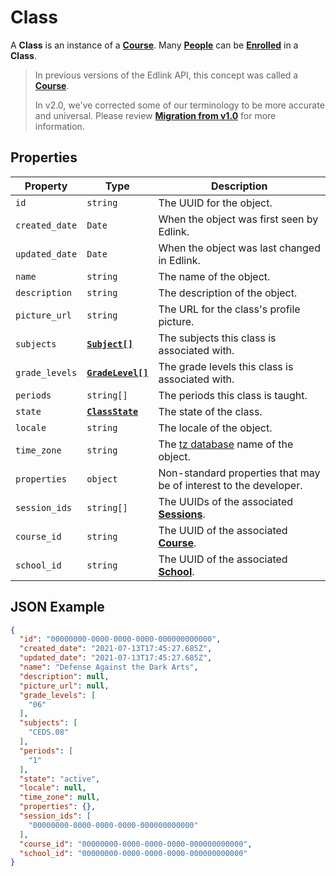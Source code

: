 # Class
A **Class** is an instance of a **[Course](course)**.
Many **[People](person)** can be **[Enrolled](enrollment)** in a **Class**.

> In previous versions of the Edlink API, this concept was called a **[Course](course)**.
> 
> In v2.0, we've corrected some of our terminology to be more accurate and universal.
> Please review **[Migration from v1.0](../../migration)** for more information.

## Properties
| Property | Type | Description |
| -------- | ---- | ----------- |
| `id` | `string` | The UUID for the object. |
| `created_date` | `Date` | When the object was first seen by Edlink. |
| `updated_date` | `Date` | When the object was last changed in Edlink. |
| `name` | `string` | The name of the object. |
| `description` | `string` | The description of the object. |
| `picture_url` | `string` | The URL for the class's profile picture. |
| `subjects` | **[`Subject[]`](enums/subject)** | The subjects this class is associated with. |
| `grade_levels` | **[`GradeLevel[]`](enums/grade-level)** | The grade levels this class is associated with. |
| `periods` | `string[]` | The periods this class is taught. |
| `state` | **[`ClassState`](enums/class-state)** | The state of the class. |
| `locale` | `string` | The locale of the object. |
| `time_zone` | `string` | The [tz database](https://en.wikipedia.org/wiki/List_of_tz_database_time_zones) name of the object. |
| `properties` | `object` | Non-standard properties that may be of interest to the developer. |
| `session_ids` | `string[]` | The UUIDs of the associated **[Sessions](session)**. |
| `course_id` | `string` | The UUID of the associated **[Course](course)**. |
| `school_id` | `string` | The UUID of the associated **[School](school)**. |

## JSON Example
```json
{
  "id": "00000000-0000-0000-0000-000000000000",
  "created_date": "2021-07-13T17:45:27.685Z",
  "updated_date": "2021-07-13T17:45:27.685Z",
  "name": "Defense Against the Dark Arts",
  "description": null,
  "picture_url": null,
  "grade_levels": [
    "06"
  ],
  "subjects": [
    "CEDS.08"
  ],
  "periods": [
    "1"
  ],
  "state": "active",
  "locale": null,
  "time_zone": null,
  "properties": {},
  "session_ids": [
    "00000000-0000-0000-0000-000000000000"
  ],
  "course_id": "00000000-0000-0000-0000-000000000000",
  "school_id": "00000000-0000-0000-0000-000000000000"
}
```
